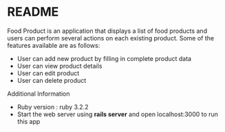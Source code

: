 # README

Food Product is an application that displays a list of food products and users can perform several actions on each existing product. Some of the features available are as follows:

* User can add new product by filling in complete product data
* User can view product details
* User can edit product
* User can delete product

Additional Information

* Ruby version : ruby 3.2.2
* Start the web server using **rails server** and open localhost:3000 to run this app

